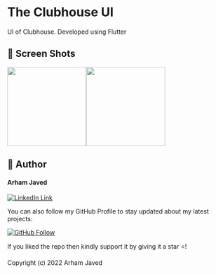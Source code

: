 # The Clubhouse UI

UI of Clubhouse. Developed using Flutter

## 📱 Screen Shots

<img src="https://user-images.githubusercontent.com/101502781/159453860-04352f43-9aec-4510-ada1-33229a3e3fa7.jpeg" width=180><img src="https://user-images.githubusercontent.com/101502781/159453853-429aadb1-ca4b-47df-af16-8764969587bd.jpeg" width=180> 

## 🧑 Author

#### Arham Javed
[![LinkedIn Link](https://img.shields.io/badge/Connect-Arham-blue.svg?logo=linkedin&longCache=true&style=social&label=Connect
)](https://www.linkedin.com/in/arham-javed-9b4107216/)

You can also follow my GitHub Profile to stay updated about my latest projects:

[![GitHub Follow](https://img.shields.io/badge/Connect-Arham-blue.svg?logo=Github&longCache=true&style=social&label=Follow)](https://github.com/Arham07)

If you liked the repo then kindly support it by giving it a star ⭐!

Copyright (c) 2022 Arham Javed
